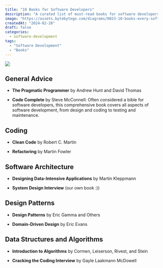 ```yaml
---
title: "10 Books for Software Developers"
description: "A curated list of must-read books for software developers."
image: "https://assets.bytebytego.com/diagrams/0023-10-books-every-software-engineer-should-read.png"
createdAt: "2024-02-28"
draft: false
categories:
  - software-development
tags:
  - "Software Development"
  - "Books"
---
```


![](https://assets.bytebytego.com/diagrams/0023-10-books-every-software-engineer-should-read.png)

## General Advice

*   **The Pragmatic Programmer** by Andrew Hunt and David Thomas

*   **Code Complete** by Steve McConnell: Often considered a bible for software developers, this comprehensive book covers all aspects of software development, from design and coding to testing and maintenance.

## Coding

*   **Clean Code** by Robert C. Martin

*   **Refactoring** by Martin Fowler

## Software Architecture

*   **Designing Data-Intensive Applications** by Martin Kleppmann

*   **System Design Interview** (our own book :))

## Design Patterns

*   **Design Patterns** by Eric Gamma and Others

*   **Domain-Driven Design** by Eric Evans

## Data Structures and Algorithms

*   **Introduction to Algorithms** by Cormen, Leiserson, Rivest, and Stein

*   **Cracking the Coding Interview** by Gayle Laakmann McDowell
